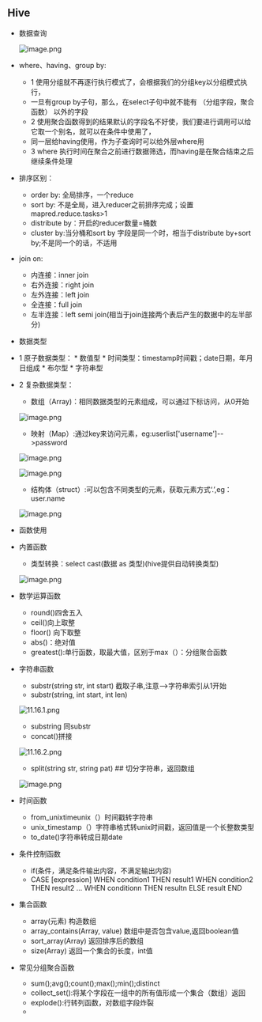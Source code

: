 
## Hive

* 数据查询
    
    ![image.png](https://upload-images.jianshu.io/upload_images/14466577-afbb6b13348402b1.png?imageMogr2/auto-orient/strip%7CimageView2/2/w/1240)
    
* where、having、group by:
    *  1 使用分组就不再逐行执行模式了，会根据我们的分组key以分组模式执行，
    *  一旦有group by子句，那么，在select子句中就不能有 （分组字段，聚合函数） 以外的字段
    *  2 使用聚合函数得到的结果默认的字段名不好使，我们要进行调用可以给它取一个别名，就可以在条件中使用了，
    *  同一层给having使用，作为子查询时可以给外层where用
    *  3 where 执行时间在聚合之前进行数据筛选，而having是在聚合结束之后继续条件处理
* 排序区别：
    * order by: 全局排序，一个reduce
    * sort  by: 不是全局，进入reducer之前排序完成；设置mapred.reduce.tasks>1
    *  distribute by：开启的reducer数量=桶数
    *  cluster by:当分桶和sort by 字段是同一个时，相当于distribute by+sort  by;不是同一个的话，不适用
* join  on:
    *  内连接：inner join
    *  右外连接：right join
    *  左外连接：left join
    *  全连接：full join
    *  左半连接：left semi join(相当于join连接两个表后产生的数据中的左半部分)
* 数据类型
*  1 原子数据类型：
        *  数值型
        *  时间类型：timestamp时间戳；date日期，年月日组成
        *  布尔型
        *  字符串型
*  2 复杂数据类型：
      *  数组（Array)：相同数据类型的元素组成，可以通过下标访问，从0开始
      
      ![image.png](https://upload-images.jianshu.io/upload_images/14466577-12750899cf0b654f.png?imageMogr2/auto-orient/strip%7CimageView2/2/w/1240)
       
      *  映射（Map）:通过key来访问元素，eg:userlist['username']-->password

      ![image.png](https://upload-images.jianshu.io/upload_images/14466577-912fcc4414cb51a0.png?imageMogr2/auto-orient/strip%7CimageView2/2/w/1240)

      ![image.png](https://upload-images.jianshu.io/upload_images/14466577-3c3013a30344a6c9.png?imageMogr2/auto-orient/strip%7CimageView2/2/w/1240) 

      *  结构体（struct）:可以包含不同类型的元素，获取元素方式‘.’,eg：user.name
      
      ![image.png](https://upload-images.jianshu.io/upload_images/14466577-d99530bca12097fd.png?imageMogr2/auto-orient/strip%7CimageView2/2/w/1240)
* 函数使用
* 内置函数
    * 类型转换：select cast(数据 as 类型)(hive提供自动转换类型)

    ![image.png](https://upload-images.jianshu.io/upload_images/14466577-355a86938e038192.png?imageMogr2/auto-orient/strip%7CimageView2/2/w/1240)

* 数学运算函数
    * round()四舍五入 
    * ceil()向上取整
    * floor() 向下取整
    * abs()：绝对值
    * greatest():单行函数，取最大值，区别于max（）：分组聚合函数
* 字符串函数
    * substr(string str, int start)   截取子串,注意-->字符串索引从1开始
    * substr(string, int start, int len)
   
     ![11.16.1.png](https://upload-images.jianshu.io/upload_images/14466577-aa6d02fe8b9d94e3.png?imageMogr2/auto-orient/strip%7CimageView2/2/w/1240)
    
    * substring 同substr
    * concat()拼接
       
     ![11.16.2.png](https://upload-images.jianshu.io/upload_images/14466577-e9003a5220c41c91.png?imageMogr2/auto-orient/strip%7CimageView2/2/w/1240)
 
    * split(string str, string pat)  ## 切分字符串，返回数组
    
    ![image.png](https://upload-images.jianshu.io/upload_images/14466577-702756fe976f974b.png?imageMogr2/auto-orient/strip%7CimageView2/2/w/1240)
    
*  时间函数  
    * from_unixtimeunix（）时间戳转字符串
    * unix_timestamp（）字符串格式转unix时间戳，返回值是一个长整数类型
    * to_date()字符串转成日期date
* 条件控制函数
    * if(条件，满足条件输出内容，不满足输出内容)
    * CASE [expression]
       WHEN condition1 THEN result1
       WHEN condition2 THEN result2
       ...
       WHEN conditionn THEN resultn
       ELSE result
       END
* 集合函数
    * array(元素) 构造数组
    * array_contains(Array<T>, value)  数组中是否包含value,返回boolean值
    * sort_array(Array<T>) 返回排序后的数组
    * size(Array<T>)  返回一个集合的长度，int值
 * 常见分组聚合函数
    * sum();avg();count();max();min();distinct
    * collect_set():将某个字段在一组中的所有值形成一个集合（数组）返回
    * explode():行转列函数，对数组字段炸裂
    * 
